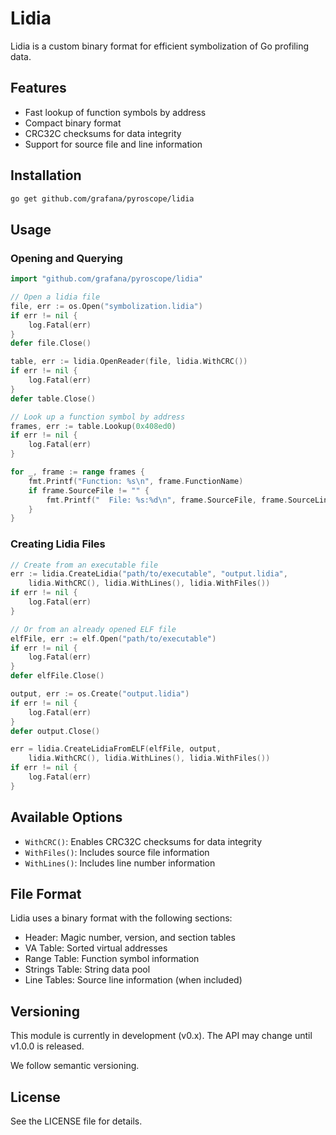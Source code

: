 # Lidia

Lidia is a custom binary format for efficient symbolization of Go profiling data.

## Features

- Fast lookup of function symbols by address
- Compact binary format
- CRC32C checksums for data integrity
- Support for source file and line information

## Installation

```bash
go get github.com/grafana/pyroscope/lidia
```

## Usage

### Opening and Querying

```go
import "github.com/grafana/pyroscope/lidia"

// Open a lidia file
file, err := os.Open("symbolization.lidia")
if err != nil {
    log.Fatal(err)
}
defer file.Close()

table, err := lidia.OpenReader(file, lidia.WithCRC())
if err != nil {
    log.Fatal(err)
}
defer table.Close()

// Look up a function symbol by address
frames, err := table.Lookup(0x408ed0)
if err != nil {
    log.Fatal(err)
}

for _, frame := range frames {
    fmt.Printf("Function: %s\n", frame.FunctionName)
    if frame.SourceFile != "" {
        fmt.Printf("  File: %s:%d\n", frame.SourceFile, frame.SourceLine)
    }
}
```

### Creating Lidia Files

```go
// Create from an executable file
err := lidia.CreateLidia("path/to/executable", "output.lidia",
    lidia.WithCRC(), lidia.WithLines(), lidia.WithFiles())
if err != nil {
    log.Fatal(err)
}

// Or from an already opened ELF file
elfFile, err := elf.Open("path/to/executable")
if err != nil {
    log.Fatal(err)
}
defer elfFile.Close()

output, err := os.Create("output.lidia")
if err != nil {
    log.Fatal(err)
}
defer output.Close()

err = lidia.CreateLidiaFromELF(elfFile, output,
    lidia.WithCRC(), lidia.WithLines(), lidia.WithFiles())
if err != nil {
    log.Fatal(err)
}
```

## Available Options

- `WithCRC()`: Enables CRC32C checksums for data integrity
- `WithFiles()`: Includes source file information
- `WithLines()`: Includes line number information

## File Format

Lidia uses a binary format with the following sections:
- Header: Magic number, version, and section tables
- VA Table: Sorted virtual addresses
- Range Table: Function symbol information
- Strings Table: String data pool
- Line Tables: Source line information (when included)

## Versioning

This module is currently in development (v0.x). The API may change until v1.0.0 is released.

We follow semantic versioning.

## License

See the LICENSE file for details.
